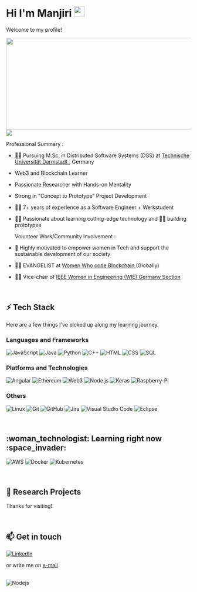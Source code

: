 <h1> Hi I'm Manjiri <img src="https://github.com/piyushP7pravin/piyushP7pravin/blob/master/Hi.gif" width="29px"> </h1>

Welcome to my profile!

<img align="right" height="250" width="1000" src="https://github.com/ManjiriBirajdar/ManjiriBirajdar/blob/c4c474485b0002031325714a6a6c5527bdbaa3b6/Final%20LinkedIn%20Banner%20(1584%20%C3%97%20396%20px).png"/>

![](https://visitor-badge.glitch.me/badge?page_id=manjiribirajdar.manjiribirajdar)

Professional Summary :
- :woman_student: Pursuing M.Sc. in Distributed Software Systems (DSS) at <a href="https://www.informatik.tu-darmstadt.de/fb20/profil/index.en.jsp"> Technische Universität Darmstadt </a>, Germany
-  Web3 and Blockchain Learner
-  Passionate Researcher with Hands-on Mentality
-  Strong in "Concept to Prototype" Project Development
- :woman_technologist: 7+ years of experience as a Software Engineer + Werkstudent
- :woman_mechanic: Passionate about learning cutting-edge technology and :construction_worker_woman: building prototypes

  Volunteer Work/Community Involvement :
 - :woman: Highly motivated to empower women in Tech and support the sustainable development of our society
 - :bowing_woman: EVANGELIST at <a href="https://www.womenwhocode.com/blockchain/about"> Women Who code Blockchain </a> (Globally) 
 - :woman_teacher: Vice-chair of <a href="https://www.linkedin.com/company/ieee-wie-germany"> IEEE Women in Engineering (WIE) Germany Section </a>
 
<br />

<h2> ⚡ Tech Stack </h2>

Here are a few things I've picked up along my learning journey.

<h3> Languages and Frameworks </h3>

![JavaScript](https://img.shields.io/badge/-JavaScript-000?&logo=JavaScript)
![Java](https://img.shields.io/badge/-Java-000?&logo=Java&logoColor=007396)
![Python](https://img.shields.io/badge/-Python-000?&logo=Python)
![C++](https://img.shields.io/badge/-C++-000?&logo=c%2b%2b&logoColor=00599C)
![HTML](https://img.shields.io/badge/-HTML-000?&logo=HTML5)
![CSS](https://img.shields.io/badge/-CSS-000?&logo=CSS3)
![SQL](https://img.shields.io/badge/-SQL-000?&logo=MySQL)

<h3> Platforms and Technologies </h3> 

![Angular](https://img.shields.io/badge/-Angular-000?&logo=Angular)
![Ethereum](https://img.shields.io/badge/-Blockchain-000?&logo=Ethereum)
![Web3](https://img.shields.io/badge/-Web3-000?&logo=Web3)
![Node.js](https://img.shields.io/badge/-Node.js-000?&logo=node.js)
![Keras](https://img.shields.io/badge/-Keras-000?&logo=Keras)
![Raspberry-Pi](https://img.shields.io/badge/-Raspberry%20Pi-000?&logo=Raspberry-Pi)

<h3> 	Others </h3> 

![Linux](https://img.shields.io/badge/-Linux-000?&logo=Linux)
![Git](https://img.shields.io/badge/-git-000?&logo=Git)
![GitHub](https://img.shields.io/badge/-github-000?&logo=GitHub)
![Jira](https://img.shields.io/badge/-Jira-000?&logo=Jira)
![Visual Studio Code](https://img.shields.io/badge/-Visual%20Studio%20Code-05122A?style=flat&logo=visual-studio-code&logoColor=007ACC)
![Eclipse](https://img.shields.io/badge/-Eclipse-05122A?style=flat&logo=eclipse-ide&logoColor=2C2255)

<br />
<h2> :woman_technologist: Learning right now :space_invader: </h2>

![AWS](https://img.shields.io/badge/-AWS-000?&logo=Amazon-AWS&logoColor=F90)
![Docker](https://img.shields.io/badge/-Docker-000?&logo=Docker)
![Kubernetes](https://img.shields.io/badge/-Kubernetes-000?&logo=Kubernetes)

<br />
<h2> 📝 Research Projects </h2>


Thanks for visiting!

<br />
<h2> 📫 Get in touch </h2>

[![LinkedIn](https://img.shields.io/badge/LinkedIn-0077B5?style=for-the-badge&logo=linkedin&logoColor=white)](https://www.linkedin.com/in/manjiri-b-868a644/)

or write me on [e-mail](mailto:manjiri_birajdar@outlook.com)

<br />

<img alt="Nodejs" src="https://img.shields.io/badge/-Nodejs-43853d?style=flat-square&logo=Node.js&logoColor=white" />
